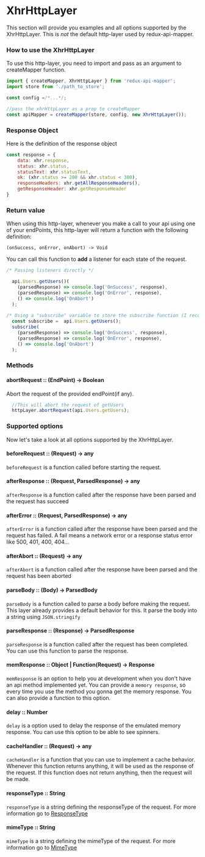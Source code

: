 # XhrHttpLayer

This section will provide you examples and all options supported by the XhrHttpLayer. This is *not* the default http-layer used by redux-api-mapper.

### How to use the XhrHttpLayer

To use this http-layer, you need to import and pass as an argument to createMapper function.

```js
import { createMapper, XhrHttpLayer } from 'redux-api-mapper';
import store from './path_to_store';

const config =/*...*/;

//pass the xhrHttpLayer as a prop to createMapper
const apiMapper = createMapper(store, config, new XhrHttpLayer());
```

### Response Object
Here is the definition of the response object

```js
const response = {
    data: xhr.response,
    status: xhr.status,
    statusText: xhr.statusText,
    ok: (xhr.status >= 200 && xhr.status < 300),
    responseHeaders: xhr.getAllResponseHeaders(),
    getResponseHeader: xhr.getResponseHeader
}
```

### Return value
When using this http-layer, whenever you make a call to your api using one of your endPoints, this http-layer will return a function with the following definition:

`(onSuccess, onError, onAbort) -> Void`

You can call this function to **add** a listener for each state of the request. 

```js
/* Passing listeners directly */

  api.Users.getUsers()(
    (parsedResponse) => console.log('OnSuccess', response),
    (parsedResponse) => console.log('OnError', response),
    () => console.log('OnAbort')
  );
  
/* Using a "subscribe" variable to store the subscribe function (I recommend using this method because you can call the subscribe function many times you want) */
  const subscribe =  api.Users.getUsers();
  subscribe(
    (parsedResponse) => console.log('OnSuccess', response),
    (parsedResponse) => console.log('OnError', response),
    () => console.log('OnAbort')
  );
```

### Methods

#### abortRequest :: (EndPoint) -> Boolean
Abort the request of the provided endPoint(if any).

```js
  //This will abort the request of getUsers
  httpLayer.abortRequest(api.Users.getUsers);
```

### Supported options
Now let's take a look at all options supported by the XhrHttpLayer.

#### beforeRequest :: (Request) -> any
`beforeRequest` is a function called before starting the request. 

#### afterResponse :: (Request, ParsedResponse) -> any
`afterResponse` is a function called after the response have been parsed and the request has succeed

#### afterError :: (Request, ParsedResponse) -> any
`afterError` is a function called after the response have been parsed and the request has failed. A fail means a network error or a response status error like 500, 401, 400, 404...

#### afterAbort :: (Request) -> any
`afterAbort` is a function called after the response have been parsed and the request has been aborted

#### parseBody  :: (Body) -> ParsedBody
`parseBody` is a function called to parse a body before making the request.
This layer already provides a default behavior for this. It parse the body into a string using `JSON.stringify`

#### parseResponse :: (Response) -> ParsedResponse
`parseResponse` is a function called after the request has been completed. You can use this function to parse the response. 

#### memResponse :: Object | Function(Request) -> Response
`memResponse` is an option to help you at development when you don't have an api method implemented yet. You can provide a `memory response`, so every time you use the method you gonna get the memory response. You can also provide a function to this option.

#### delay :: Number
`delay` is a option used to delay the response of the emulated memory response. You can use this option to be able to see spinners.

#### cacheHandler :: (Request) -> any
`cacheHandler` is a function that you can use to implement a cache behavior. Whenever this function returns anything, it will be used as the response of the request. If this function does not return anything, then the request will be made.

#### responseType :: String
`responseType` is a string defining the responseType of the request. For more information go to [ResponseType](https://developer.mozilla.org/en-US/docs/Web/API/XMLHttpRequest/responseType)

#### mimeType :: String
`mimeType` is a string defining the mimeType of the request. For more information go to [MimeType](https://developer.mozilla.org/en-US/docs/Web/API/XMLHttpRequest/Using_XMLHttpRequest#Handling_binary_data)


